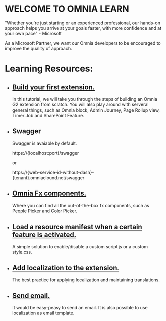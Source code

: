 # WELCOME TO OMNIA LEARN

"Whether you're just starting or an experienced professional, our hands-on approach helps you arrive at your goals faster, with more confidence and at your own pace" - Microsoft

As a Microsoft Partner, we want our Omnia developers to be encouraged to improve the quality of approach. 

# Learning Resources:

- ## [Build your first extension.](../first-extension#build-your-first-extension-like-a-boss)

    In this tutorial, we will take you through the steps of building an Omnia G2 extension from scratch. You will also play around with serveral general things, such as Omnia block, Admin Journey, Page Rollup view, Timer Job and SharePoint Feature.

- ## Swagger

    Swagger is avaiable by default.
    
     https://{localhost:port}/swagger
    
     or 
     
     https://{web-service-id-without-dash}-{tenant}.omniaclound.net/swagger

- ## [Omnia Fx components.](./omnia-fx-components#omnia-fx-components)

    Where you can find all the out-of-the-box fx components, such as People Picker and Color Picker.

- ## [Load a resource manifest when a certain feature is activated.](./load-resource-manifest-when-feature-activated#load-a-resource-manifest-when-a-certain-feature-is-activated)

    A simple solution to enable/disable a custom script.js or a custom style.css.

- ## [Add localization to the extension.]()

    The best practice for applying localization and maintaining translations.
  
- ## [Send email.]()

    It would be easy-peasy to send an email. It is also possible to use localization as email template.


